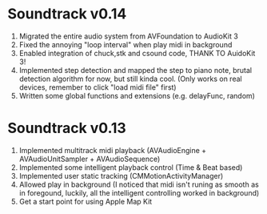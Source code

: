 # Soundtrack v0.14

1. Migrated the entire audio system from AVFoundation to AudioKit 3
2. Fixed the annoying "loop interval" when play midi in background
3. Enabled integration of chuck,stk and csound code, THANK TO AuidoKit 3!
4. Implemented step detection and mapped the step to piano note, brutal detection algorithm for now, but still kinda cool. (Only works on real devices, remember to click "load midi file" first)
5. Written some global functions and extensions (e.g. delayFunc, random)

# Soundtrack v0.13

1. Implemented multitrack midi playback (AVAudioEngine + AVAudioUnitSampler + AVAudioSequence)
2. Implemented some intelligent playback control (Time & Beat based)
3. Implemented user static tracking (CMMotionActivityManager)
4. Allowed play in background (I noticed that midi isn't runing as smooth as in foregound, luckily, all the intelligent controlling worked in background)
5. Get a start point for using Apple Map Kit
